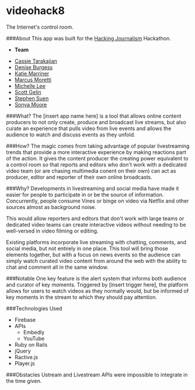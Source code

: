 # videohack8
The Internet's control room.

###About
This app was built for the [Hacking Journalism](http://hackingjournalism.com) Hackathon.
* **Team**
- [Cassie Tarakajian](http://github.com/catarak)
- [Denise Burgess](http://github.com/deniseb89)
- [Katie Marriner](http://github.com/katiemarriner)
- [Marcus Moretti](http://github.com/imwm)
- [Michelle Lee](http://github.com/myhlee)
- [Scott Gelin](http://github.com/scottgelin)
- [Stephen Suen](http://github.com/s2tephen)
- [Sonya Moore](http://github.com/sonyamo)

###What?
The [insert app name here] is a tool that allows online content producers to not only create, produce and broadcast live streams, but also curate an experience that pulls video from live events and allows the audience to watch and discuss events as they unfold.

###How?
The magic comes from taking advantage of popular livestreaming trends that provide a more interactive experience by making reactions part of the action. It gives the content producer the creating power equivalent to a control room so that reports and editors who don't work with a dedicated video team (or are chasing multimedia conent on their own) can act as producer, editor and reporter of their own online broadcasts.

###Why?
Developments in livestreaming and social media have made it easier for people to participate in or be the source of information. Concurrently, people consume Vines or binge on video via Netflix and other sources almost as background noise. 

This would allow reporters and editors that don't work with large teams or dedicated video teams can create interactive videos without needing to be well-versed in video filming or editing.

Existing platforms incorporate live streaming with chatting, comments, and social media, but not entirely in one place. This tool will bring those elements together, but with a focus on news events so the audience can simply watch curated video content from around the web with the ability to chat and comment all in the same window.

###Notable
One key feature is the alert system that informs both audience and curator of key moments. Triggered by [insert trigger here], the platform allows for users to watch videos as they normally would, but be informed of key moments in the stream to which they should pay attention.

###Technologies Used
- Firebase
- APIs  
  - Embedly
  - YouTube
- Ruby on Rails
- jQuery
- Ractive.js
- Player.js

###Obstacles
Ustream and Livestream APIs were impossible to integrate in the time given.

